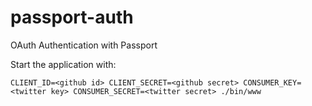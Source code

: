 # passport-auth
OAuth Authentication with Passport

Start the application with:

```
CLIENT_ID=<github id> CLIENT_SECRET=<github secret> CONSUMER_KEY=<twitter key> CONSUMER_SECRET=<twitter secret> ./bin/www
```
